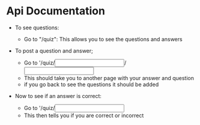 # Api Documentation 


- To see questions: 
   - Go to "/quiz": This allows you to see the questions and answers 
   
- To post a question and answer; 
   - Go to '/quiz/<input question>/<input question>
   - This should take you to another page with your answer and question
   - if you go back to see the questions it should be added

- Now to see if an answer is correct:
   - Go to '/quiz/<input answer>
   - This then tells you if you are correct or incorrect 